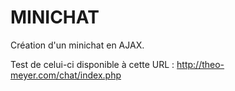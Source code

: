 # MINICHAT

Création d'un minichat en AJAX.

Test de celui-ci disponible à cette URL : http://theo-meyer.com/chat/index.php
